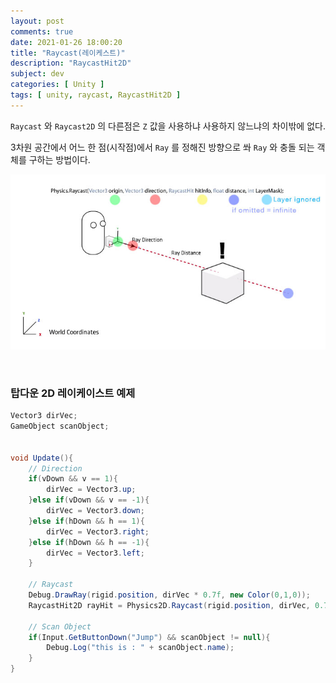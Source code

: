 ```yaml
---
layout: post
comments: true
date: 2021-01-26 18:00:20
title: "Raycast(레이케스트)"
description: "RaycastHit2D"
subject: dev
categories: [ Unity ]
tags: [ unity, raycast, RaycastHit2D ]
---
```



`Raycast` 와 `Raycast2D` 의 다른점은 `Z` 값을 사용하냐 사용하지 않느냐의 차이밖에 없다.

3차원 공간에서 어느 한 점(시작점)에서  `Ray` 를 정해진 방향으로 쏴 `Ray` 와 충돌 되는 객체를 구하는 방법이다.

![RaycastHit2D Physics2D.Raycast(Vector2 origin, Vector2 direction, float distance, int layerMask)](/images/dev/unity-raycasting.jpg "RaycastHit2D Physics2D.Raycast(Vector2 origin, Vector2 direction, float distance, int layerMask)")

<br>

### 탑다운 2D 레이케이스트 예제

```c#
Vector3 dirVec;
GameObject scanObject;


void Update(){
    // Direction
    if(vDown && v == 1){
        dirVec = Vector3.up;
    }else if(vDown && v == -1){
        dirVec = Vector3.down;
    }else if(hDown && h == 1){
        dirVec = Vector3.right;
    }else if(hDown && h == -1){
        dirVec = Vector3.left;
    }
    
    // Raycast
    Debug.DrawRay(rigid.position, dirVec * 0.7f, new Color(0,1,0));
    RaycastHit2D rayHit = Physics2D.Raycast(rigid.position, dirVec, 0.7f, LayerMask.GetMask("Object"));

    // Scan Object
    if(Input.GetButtonDown("Jump") && scanObject != null){
        Debug.Log("this is : " + scanObject.name);
    }
}
```




